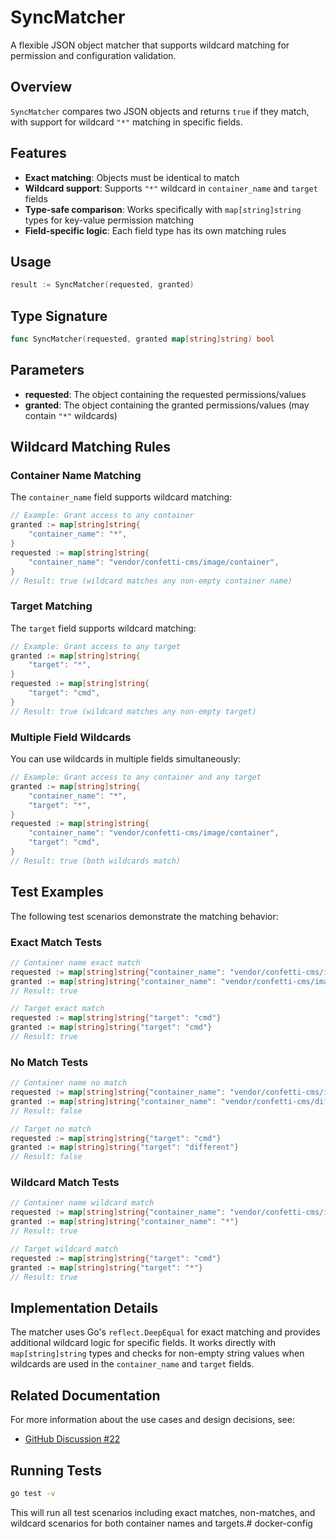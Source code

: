 # SyncMatcher

A flexible JSON object matcher that supports wildcard matching for permission and configuration validation.

## Overview

`SyncMatcher` compares two JSON objects and returns `true` if they match, with support for wildcard `"*"` matching in specific fields.

## Features

- **Exact matching**: Objects must be identical to match
- **Wildcard support**: Supports `"*"` wildcard in `container_name` and `target` fields
- **Type-safe comparison**: Works specifically with `map[string]string` types for key-value permission matching
- **Field-specific logic**: Each field type has its own matching rules

## Usage

```go
result := SyncMatcher(requested, granted)
```

## Type Signature

```go
func SyncMatcher(requested, granted map[string]string) bool
```

## Parameters

- **requested**: The object containing the requested permissions/values
- **granted**: The object containing the granted permissions/values (may contain `"*"` wildcards)

## Wildcard Matching Rules

### Container Name Matching
The `container_name` field supports wildcard matching:

```go
// Example: Grant access to any container
granted := map[string]string{
    "container_name": "*",
}
requested := map[string]string{
    "container_name": "vendor/confetti-cms/image/container",
}
// Result: true (wildcard matches any non-empty container name)
```

### Target Matching
The `target` field supports wildcard matching:

```go
// Example: Grant access to any target
granted := map[string]string{
    "target": "*",
}
requested := map[string]string{
    "target": "cmd",
}
// Result: true (wildcard matches any non-empty target)
```

### Multiple Field Wildcards
You can use wildcards in multiple fields simultaneously:

```go
// Example: Grant access to any container and any target
granted := map[string]string{
    "container_name": "*",
    "target": "*",
}
requested := map[string]string{
    "container_name": "vendor/confetti-cms/image/container",
    "target": "cmd",
}
// Result: true (both wildcards match)
```

## Test Examples

The following test scenarios demonstrate the matching behavior:

### Exact Match Tests
```go
// Container name exact match
requested := map[string]string{"container_name": "vendor/confetti-cms/image/container"}
granted := map[string]string{"container_name": "vendor/confetti-cms/image/container"}
// Result: true

// Target exact match
requested := map[string]string{"target": "cmd"}
granted := map[string]string{"target": "cmd"}
// Result: true
```

### No Match Tests
```go
// Container name no match
requested := map[string]string{"container_name": "vendor/confetti-cms/image/container"}
granted := map[string]string{"container_name": "vendor/confetti-cms/different/container"}
// Result: false

// Target no match
requested := map[string]string{"target": "cmd"}
granted := map[string]string{"target": "different"}
// Result: false
```

### Wildcard Match Tests
```go
// Container name wildcard match
requested := map[string]string{"container_name": "vendor/confetti-cms/image/container"}
granted := map[string]string{"container_name": "*"}
// Result: true

// Target wildcard match
requested := map[string]string{"target": "cmd"}
granted := map[string]string{"target": "*"}
// Result: true
```

## Implementation Details

The matcher uses Go's `reflect.DeepEqual` for exact matching and provides additional wildcard logic for specific fields. It works directly with `map[string]string` types and checks for non-empty string values when wildcards are used in the `container_name` and `target` fields.

## Related Documentation

For more information about the use cases and design decisions, see:
- [GitHub Discussion #22](https://github.com/confetti-cms/community/discussions/22)

## Running Tests

```bash
go test -v
```

This will run all test scenarios including exact matches, non-matches, and wildcard scenarios for both container names and targets.# docker-config
